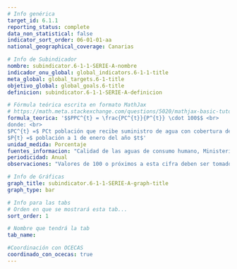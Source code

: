 ```yaml
---
# Info genérica
target_id: 6.1.1
reporting_status: complete
data_non_statistical: false
indicator_sort_order: 06-01-01-aa
national_geographical_coverage: Canarias

# Info de Subindicador
nombre: subindicator.6-1-1-SERIE-A-nombre
indicador_onu_global: global_indicators.6-1-1-title
meta_global: global_targets.6-1-title
objetivo_global: global_goals.6-title
definicion: subindicator.6-1-1-SERIE-A-definicion

# Fórmula teórica escrita en formato MathJax
# https://math.meta.stackexchange.com/questions/5020/mathjax-basic-tutorial-and-quick-reference
formula_teorica: '$$PPC^{t} = \frac{PC^{t}}{P^{t}} \cdot 100$$ <br>
donde: <br>
$PC^{t} =$ PCt población que recibe suministro de agua con cobertura del Sistema Nacional de Aguas de Consumo en el año $t$ <br>
$P{t} =$ población a 1 de enero del año $t$'
unidad_medida: Porcentaje
fuentes_informacion: "Calidad de las aguas de consumo humano, Ministerio de Sanidad"
periodicidad: Anual
observaciones: "Valores de 100 o próximos a esta cifra deben ser tomados con cautela, ya que se pueden deber a la doble contabilización de la población asociada a zonas que se han visto afectadas por fusiones de zonas de abastecimiento"

# Info de Gráficas
graph_title: subindicator.6-1-1-SERIE-A-graph-title
graph_type: bar

# Info para las tabs
# Orden en que se mostrará esta tab...
sort_order: 1

# Nombre que tendrá la tab
tab_name: 

#Coordinación con OCECAS
coordinado_con_ocecas: true
---
```


